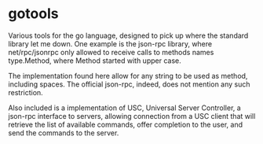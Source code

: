 gotools
=======

Various tools for the go language, designed to pick up where the standard library let me down.
One example is the json-rpc library, where net/rpc/jsonrpc only allowed to receive calls to methods
names type.Method, where Method started with upper case.

The implementation found here allow for any string to be used as method, including spaces. 
The official json-rpc, indeed, does not mention any such restriction.

Also included is a implementation of USC, Universal Server Controller, a json-rpc interface to servers,
allowing connection from a USC client that will retrieve the list of available commands, offer completion
to the user, and send the commands to the server.